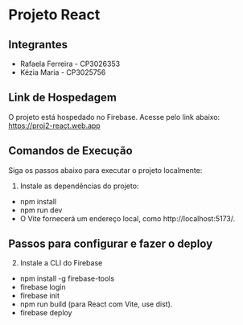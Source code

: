 # Projeto React

## Integrantes
- Rafaela Ferreira  - CP3026353
- Kézia Maria       - CP3025756


## Link de Hospedagem
O projeto está hospedado no Firebase. Acesse pelo link abaixo:  
https://proj2-react.web.app

## Comandos de Execução
Siga os passos abaixo para executar o projeto localmente:

1. Instale as dependências do projeto:
- npm install
- npm run dev
- O Vite fornecerá um endereço local, como http://localhost:5173/.

## Passos para configurar e fazer o deploy

2. Instale a CLI do Firebase
- npm install -g firebase-tools
- firebase login
- firebase init
- npm run build (para React com Vite, use dist).
- firebase deploy
